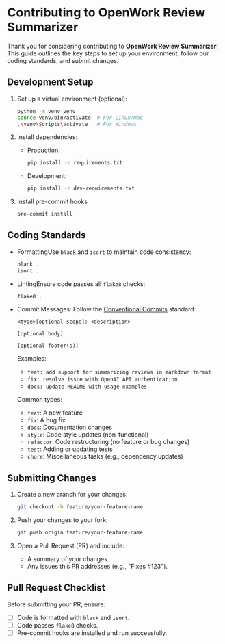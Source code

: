 # Contributing to OpenWork Review Summarizer

Thank you for considering contributing to **OpenWork Review Summarizer**! This guide outlines the key steps to set up your environment, follow our coding standards, and submit changes.

## Development Setup

1. Set up a virtual environment (optional):
   ```bash
   python -m venv venv
   source venv/bin/activate  # For Linux/Mac
   .\venv\Scripts\activate   # For Windows
   ```

2. Install dependencies:
   - Production:
     ```bash
     pip install -r requirements.txt
     ```
   - Development:
     ```bash
     pip install -r dev-requirements.txt
     ```

3. Install pre-commit hooks
   ```bash
   pre-commit install
   ```

## Coding Standards

- FormattingUse `black` and `isort` to maintain code consistency:
  ```bash
  black .
  isort .
  ```

- LintingEnsure code passes all `flake8` checks:
  ```bash
  flake8 .
  ```

- Commit Messages: Follow the [Conventional Commits](https://www.conventionalcommits.org/en/v1.0.0/) standard:
  ```
  <type>[optional scope]: <description>

  [optional body]

  [optional footer(s)]
  ```
  Examples:
  - `feat: add support for summarizing reviews in markdown format`
  - `fix: resolve issue with OpenAI API authentication`
  - `docs: update README with usage examples`

  Common types:
  - `feat`: A new feature
  - `fix`: A bug fix
  - `docs`: Documentation changes
  - `style`: Code style updates (non-functional)
  - `refactor`: Code restructuring (no feature or bug changes)
  - `test`: Adding or updating tests
  - `chore`: Miscellaneous tasks (e.g., dependency updates)

## Submitting Changes

1. Create a new branch for your changes:
   ```bash
   git checkout -b feature/your-feature-name
   ```

2. Push your changes to your fork:
   ```bash
   git push origin feature/your-feature-name
   ```

3. Open a Pull Request (PR) and include:
   - A summary of your changes.
   - Any issues this PR addresses (e.g., "Fixes #123").

## Pull Request Checklist

Before submitting your PR, ensure:
- [ ] Code is formatted with `black` and `isort`.
- [ ] Code passes `flake8` checks.
- [ ] Pre-commit hooks are installed and run successfully.
